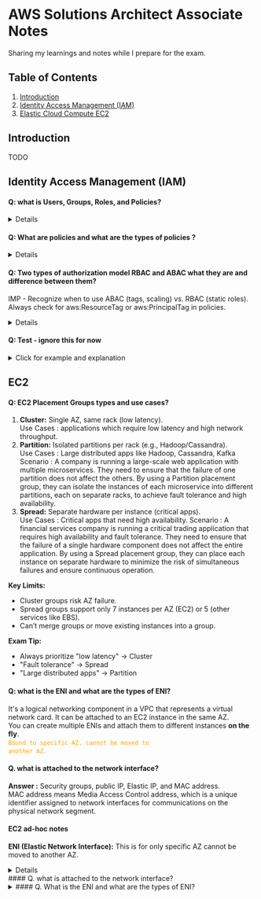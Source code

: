 # AWS Solutions Architect Associate Notes
Sharing my learnings and notes while I prepare for the exam.


## Table of Contents
1. <a href="#introduction">Introduction</a>
2. <a href="#identity-access-management-iam">Identity Access Management (IAM)</a>
3. <a href="#EC2">Elastic Cloud Compute EC2</a>



## Introduction
TODO

## Identity Access Management (IAM)
#### Q: what is Users, Groups, Roles, and Policies? 
<details>
Users: Assigned credentials (username/password, access keys). <br>
Groups: Users are added to groups (e.g., "Developers"), and policies are attached to groups. <br>
Roles: Assigned to AWS services (like EC2) or users temporarily. Policies are attached to roles. <Br>
Policies: JSON documents that define permissions. They are not standalone identities – they must be attached to a User, Group, or Role. <br>

IAM roles provide temporary credentials (access key, secret key, and token) when assumed, replacing long-term access keys. <br>
<span class="highlighted-text"> Role is like hat, which is being wear by user or service to perform certain tasks.</span> <br>
These credentials are short-lived and used by users, apps, or AWS services to perform tasks securely. <br>
Example reference link : https://www.youtube.com/watch?v=miij_0HkBws <br>
</details>

#### Q: What are policies and what are the types of policies ?
<details>
Policies are JSON documents defining permissions for users (IAM) or resources (S3, Lambda).

simple policy example below : <br>
(Allows listing objects in example_bucket only if the prefix is "home/")

```json
{
    "Version": "2012-10-17",
    "Statement": [
        {
            "Effect": "Allow",
            "Action": "s3:ListBucket",
            "Resource": "arn:aws:s3:::example_bucket",
            "Condition": {
                "StringEquals": {
                    "s3:prefix": "home/"
                }
            }
        }
    ]
}
```
Policies have below elements :
- version - Version of the policy language
- id - Policy ID **(optional)**
- statement - List of statements
  - sid - Statement ID **(optional)**
  - Effect - whether the statement allows or denies access
  - Principal - account/user/role to which policy is attached to
  - Action - List of actions that are allowed or denied
  - Resource - List of resources to which the action is applied to
  - Condition - Condition when the policy is in effect **(optional)**

#### There are 6 types of policies all of these polices are evaluated before a request is either allowed or denied.

#### 6 Policy Types
**Identity-Based Policies**  
Attached to users/groups/roles.  
*Example:* AmazonS3FullAccess policy lets a user (e.g., "Alice") manage S3.

**Resource-Based Policies**  
Attached to resources (S3, Lambda).  
*Example:* S3 bucket policy allowing another account to read objects.

**Permissions Boundaries**  
Set max permissions for a user/role.  
*Example:* Boundary allowing only s3:GetObject, even if other policies grant more.

**Session Policies**  
Temporary permissions for role sessions.  
*Example:* Assume a role with STS, limiting actions to s3:ListBucket for 1 hour.

**Service Control Policies (SCPs)**  
AWS Organizations guardrails.  
*Example:* Block s3:DeleteBucket across all accounts in an OU.

**ACLs**  
Legacy resource access rules.  
*Example:* S3 object ACL set to public-read for open access.

Below is the flow in which these policies are evaluated before a request is either allowed or denied.
![img.png](images/6iampolicytypes.png). <br>
</details>

#### Q: Two types of authorization model RBAC and ABAC what they are and difference between them?
IMP - Recognize when to use ABAC (tags, scaling) vs. RBAC (static roles). Always check for aws:ResourceTag or aws:PrincipalTag in policies.
<details>
Both are IAM strategies to manage permissions, but they work differently. Let’s break them down with simple examples and exam-focused insights.

### 1. RBAC (Role-Based Access Control)

**Definition:** Assign permissions based on predefined roles (e.g., "Admin," "Developer").

**How It Works:**

- Create IAM roles with policies that specify exact AWS resources (e.g., S3 buckets, EC2 instances).
- Users/groups are assigned these roles.

**Example:**

**Scenario:** A company has two S3 buckets: `projectx-data` and `projecty-data`.

**Role:** `ProjectX-Developer`

**Policy:** Allows read/write access only to `projectx-data`.

```json
{
    "Version": "2012-10-17",
    "Statement": [
        {
            "Effect": "Allow",
            "Action": ["s3:*"],
            "Resource": [
                "arn:aws:s3:::projectx-data",
                "arn:aws:s3:::projectx-data/*"
            ]
        }
    ]
}
```

Exam Tip:
RBAC is ideal for static environments where resources don’t change often.
If a new bucket projectz-data is added, you must update the policy to include it.

### 2. ABAC (Attribute-Based Access Control)

**Definition:** Permissions are based on tags (attributes) attached to users/resources.

**How It Works:**

- Define policies that use conditions like `aws:ResourceTag` or `aws:PrincipalTag`.
- Access is granted if tags match.

**Example:**

**Scenario:** Developers should only access EC2 instances tagged with their team’s name (e.g., Team=Frontend).

- **User Tag:** `Team=Frontend` (assigned to the IAM user).
- **Resource Tag:** `Team=Frontend` (assigned to EC2 instances).

**ABAC Policy:**

```json
{
    "Version": "2012-10-17",
    "Statement": [
        {
            "Effect": "Allow",
            "Action": "ec2:*",
            "Resource": "*",
            "Condition": {
                "StringEquals": {
                    "aws:ResourceTag/Team": "${aws:PrincipalTag/Team}"
                }
            }
        }
    ]
}
```
**Exam Tip:**  
ABAC is scalable for dynamic environments (e.g., auto-scaling EC2 instances). No policy updates needed when new resources are created—just apply the correct tags.

**Key Differences for the Exam:**

| **RBAC** | **ABAC** |
|----------|----------|
| Permissions tied to roles with explicit resource ARNs. | Permissions tied to tags on users/resources. |
| Best for fixed, predictable resources. | Best for dynamic, rapidly changing resources. |
| Requires policy updates for new resources. | Automatically applies to new tagged resources. |


</details>


#### Q: Test - ignore this for now
<details>
<summary>Click for example and explanation</summary>
This is the summary block 
</details>



## EC2

#### Q: EC2 Placement Groups types and use cases?
1. **Cluster:** Single AZ, same rack (low latency). <br> 
   Use Cases : applications which require low latency and high network throughput. <br>
2. **Partition:** Isolated partitions per rack (e.g., Hadoop/Cassandra). <br>
    Use Cases : Large distributed apps like Hadoop, Cassandra, Kafka <br>
    Scenario : A company is running a large-scale web application with multiple microservices. They need to ensure that the failure of one partition does not affect the others. By using a Partition placement group, they can isolate the instances of each microservice into different partitions, each on separate racks, to achieve fault tolerance and high availability. <br>
3. **Spread:** Separate hardware per instance (critical apps). <br>
    Use Cases : Critical apps that need high availability.
    Scenario : A financial services company is running a critical trading application that requires high availability and fault tolerance. They need to ensure that the failure of a single hardware component does not affect the entire application. By using a Spread placement group, they can place each instance on separate hardware to minimize the risk of simultaneous failures and ensure continuous operation. <br>


**Key Limits:**
- Cluster groups risk AZ failure.
- Spread groups support only 7 instances per AZ (EC2) or 5 (other services like EBS).
- Can’t merge groups or move existing instances into a group.

**Exam Tip:**
- Always prioritize "low latency" → Cluster
- "Fault tolerance" → Spread
- "Large distributed apps" → Partition

#### Q: what is the ENI and what are the types of ENI?
It's a logical networking component in a VPC that represents a virtual network card. It can be attached to an EC2 instance in the same AZ. <br> 
You can create multiple ENIs and attach them to different instances **on the fly**. <br>
<code style="color: orange">Bound to specific AZ, cannot be moved to another AZ.</code> <br>

#### Q. what is attached to the network interface?
**Answer :** Security groups, public IP, Elastic IP, and MAC address. <br>
MAC address means Media Access Control address, which is a unique identifier assigned to network interfaces for communications on the physical network segment. <br>


#### EC2 ad-hoc notes
**ENI (Elastic Network Interface):** This is for only specific AZ cannot be moved to another AZ. <br>

<details> </details>
#### Q. what is attached to the network interface?


<details>
  <summary>#### Q. What is the ENI and what are the types of ENI?</summary>
  It's a logical networking component in a VPC that represents a virtual network card. It can be attached to an EC2 instance in the same AZ. <br>
  You can create multiple ENIs and attach them to different instances **on the fly**. <br>
  <code style="color: orange">Bound to specific AZ, cannot be moved to another AZ.</code> <br>
</details>

